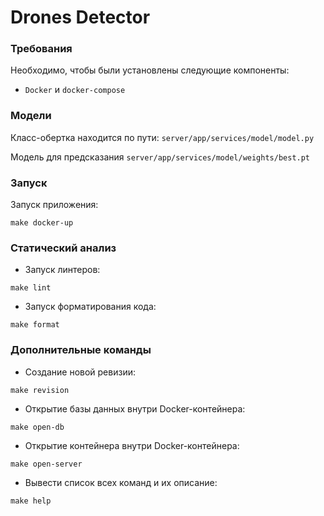 # Drones Detector

### Требования

Необходимо, чтобы были установлены следующие компоненты:

- `Docker` и `docker-compose`

### Модели

Класс-обертка находится по пути: ```server/app/services/model/model.py```

Модель для предсказания ```server/app/services/model/weights/best.pt```

### Запуск

Запуск приложения:
```commandline
make docker-up
```

### Статический анализ

- Запуск линтеров:
```commandline
make lint
```

- Запуск форматирования кода:
```commandline
make format
```

### Дополнительные команды

- Создание новой ревизии:
```commandline
make revision
```

- Открытие базы данных внутри Docker-контейнера:
```commandline
make open-db
```

- Открытие контейнера внутри Docker-контейнера:
```commandline
make open-server
```

- Вывести список всех команд и их описание:
```commandline
make help
```
